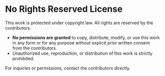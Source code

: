# No Rights Reserved License

This work is protected under copyright law. All rights are reserved by the contributors.

- **No permissions are granted** to copy, distribute, modify, or use this work in any form or for any purpose without explicit prior written consent from the contributors.
- Unauthorized use, reproduction, or distribution of this work is strictly prohibited.

For inquiries or permissions, contact the contributors directly.
